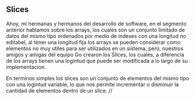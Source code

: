 ## Slices

Ahoy, mi hermanas y hermanos del desarrollo de software, en el segmento anterior hablamos sobre los arrays, los cuales son un conjunto limitado de datos del mismo tipo ordenados por medio de indexes con una longitud no editabel, al tener una longitud fija los arrays se pueden considerar como elementos no muy utiles para ser utilizados en un sistema, pero, nuestros amigos y amigas del equipo Go crearon los Slices, los cuales, a diferencia de los arrays tienen una logintud que puede ser modificada a lo largo de su implementacion.

En terminos simples los slices son un conjunto de elementos del mismo tipo con una logintud variable, lo que nos permite incrementar o disminuir la cantidad de elementos dentro de un slice. // 
